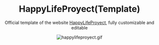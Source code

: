 <h1 align="center">HappyLifeProyect(Template)</h1>
<p align="center">Official template of the website <a href="https://hluciana.github.io/">HappyLifeProyect</a>, fully customizable and editable</p>

<div align="center">
   <img src="https://github.com/proyecthl/HappyLifeProyect/blob/main/happylifeproyect.gif" alt="happylifeproyect.gif">
</div>
